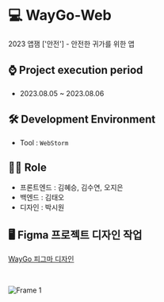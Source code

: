 # 💻 WayGo-Web
2023 앱잼 ['안전'] - 안전한 귀가를 위한 앱

## ⌚ Project execution period
- 2023.08.05 ~ 2023.08.06

## 🛠 Development Environment
- Tool : `WebStorm`

## 🙋‍♀️ Role
- 프론트엔드 : 김혜승, 김수연, 오지은
- 백엔드 : 김태오
- 디자인 : 박시원

## 🖥 Figma 프로젝트 디자인 작업

[WayGo 피그마 디자인](https://www.figma.com/file/oTNnaKQHlLyD3jjrJEQTMG/Way-GO?type=design&node-id=0-1&mode=design&t=3Ab6za1F2vkpZHDT-0)

<br>

![Frame 1](https://github.com/MsEmily1020/WayGo-Web/assets/121646949/b7ef6834-5fa5-45f3-8052-7d6ebbbeb276)
